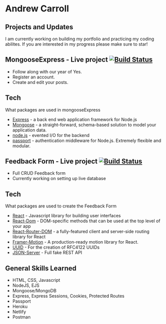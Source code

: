 # Andrew Carroll
## Projects and Updates
I am currently working on building my portfolio and practicing my coding abilites. If you are interested in my progress please make sure to star!
## MongooseExpress - Live project  [![Build Status](https://travis-ci.org/joemccann/dillinger.svg?branch=master)](https://andrewpost.herokuapp.com/)

- Follow along with our year of Yes. 
- Register an account.
- Create and edit your posts.

## Tech
What packages are used in mongooseExpress
- [Express] - a back end web application framework for Node.js
- [Mongoose] - a straight-forward, schema-based solution to model your application data.
- [node.js] - evented I/O for the backend
- [passport] - authentication middleware for Node.js. Extremely flexible and modular.

## Feedback Form - Live project  [![Build Status](https://travis-ci.org/joemccann/dillinger.svg?branch=master)](https://andrew-feedback.herokuapp.com/)

- Full CRUD Feedback form
- Currently working on setting up live database

## Tech
What packages are used to create the Feedback Form
- [React] - Javascript library for building user interfaces
- [React-Dom] - DOM-specific methods that can be used at the top level of your app
- [React-Router-DOM] - a fully-featured client and server-side routing library for React
- [Framer-Motion] - A production-ready motion library for React.
- [UUID] - For the creation of RFC4122 UUIDs
- [JSON-Server] - Full fake REST API

## General Skills Learned
- HTML, CSS, Javascript
- NodeJS, EJS
- Mongoose/MongoDB
- Express, Express Sessions, Cookies, Protected Routes
- Passport
- Heroku
- Netlify
- Postman

[//]: # (These are reference links used in the body of this note and get stripped out when the markdown processor does its job. There is no need to format nicely because it shouldn't be seen. Thanks SO - http://stackoverflow.com/questions/4823468/store-comments-in-markdown-syntax)

   [node.js]: <http://nodejs.org>
   [express]: <http://expressjs.com>
   [mongoose]: <https://mongoosejs.com/>
   [Passport]: <https://www.passportjs.org/>
   [React]: <https://reactjs.org/>
   [React-Dom]: <https://reactjs.org/docs/react-dom.html/>
   [React-Router-DOM]: <https://reactrouter.com/>
   [Framer-Motion]: <https://www.framer.com/motion/>
   [UUID]: <https://www.npmjs.com/package/uuid>
   [JSON-Server]: <https://www.npmjs.com/package/json-server>
   
